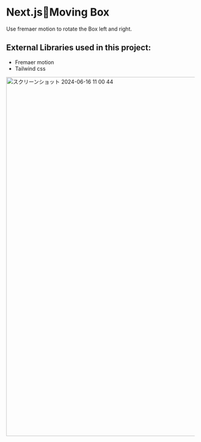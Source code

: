 <h1>Next.js🌟Moving Box</h1>

<p>Use fremaer motion to rotate the Box left and right.</p>

<h2>External Libraries used in this project:</h2>

<ul>
  <li>Fremaer motion</li>
  <li>Tailwind css</li>
</ul>



<img width="958" alt="スクリーンショット 2024-06-16 11 00 44" src="https://github.com/Arilifecom/MovingBox/assets/97996784/f9170101-573f-4626-85f9-cbc1d24303bf">
